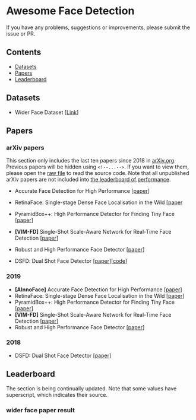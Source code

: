 # Awesome Face Detection

If you have any problems, suggestions or improvements, please submit the issue or PR.

## Contents
* [Datasets](#datasets)
* [Papers](#papers)
* [Leaderboard](#leaderboard)

## Datasets
- Wider Face Dataset [[Link](http://mmlab.ie.cuhk.edu.hk/projects/WIDERFace/)]

## Papers

### arXiv papers
This section only includes the last ten papers since 2018 in [arXiv.org](arXiv.org). Previous papers will be hidden using  ```<!--...-->```. If you want to view them, please open the [raw file](https://raw.githubusercontent.com/StarStyleSky/awesome-face-detection/edit/master/README.md) to read the source code. Note that all unpublished arXiv papers are not included into [the leaderboard of performance](#performance).
- <a name=""></a>Accurate Face Detection for High Performance [[paper](https://arxiv.org/pdf/1905.01585v3.pdf)]

- <a name=""></a>RetinaFace: Single-stage Dense Face Localisation in the Wild [[paper](https://arxiv.org/pdf/1905.00641.pdf)
- <a name=""></a>PyramidBox++: High Performance Detector for Finding Tiny Face [[paper](https://arxiv.org/pdf/1904.00386.pdf)]

- <a name=""></a>**[VIM-FD]** Single-Shot Scale-Aware Network for Real-Time Face Detection [[paper](https://link.springer.com/epdf/10.1007/s11263-019-01159-3?author_access_token=Jjgl-u1CAXPmSKWDljfSBfe4RwlQNchNByi7wbcMAY7Vwo_nrkuFMElF6YSQ0We34tUs42D0dyurcBAD0sJP66n6GBanVgA9qsuvh4Y_Bjf3E_n9_croQ4esS882srfHyUz-L96pU3gu_M30Kk6_XQ%3D%3D)]

- <a name=""></a>Robust and High Performance Face Detector [[paper](https://arxiv.org/abs/1901.02350.pdf)]
- <a name=""></a>DSFD: Dual Shot Face Detector [[paper](https://arxiv.org/abs/1810.10220.pdf)][<font color=red>[code</font>](https://github.com/TencentYoutuResearch/FaceDetection-DSFD)]

### 2019

- <a name=""></a>**[AInnoFace]** Accurate Face Detection for High Performance [[paper](https://arxiv.org/pdf/1905.01585v3.pdf)]
- <a name=""></a>RetinaFace: Single-stage Dense Face Localisation in the Wild [[paper](https://arxiv.org/pdf/1905.00641.pdf)]
- <a name=""></a>PyramidBox++: High Performance Detector for Finding Tiny Face [[paper](https://arxiv.org/pdf/1904.00386.pdf)]
- <a name=""></a>**[VIM-FD]** Single-Shot Scale-Aware Network for Real-Time Face Detection [[paper](https://link.springer.com/epdf/10.1007/s11263-019-01159-3?author_access_token=Jjgl-u1CAXPmSKWDljfSBfe4RwlQNchNByi7wbcMAY7Vwo_nrkuFMElF6YSQ0We34tUs42D0dyurcBAD0sJP66n6GBanVgA9qsuvh4Y_Bjf3E_n9_croQ4esS882srfHyUz-L96pU3gu_M30Kk6_XQ%3D%3D)]
- <a name=""></a>Robust and High Performance Face Detector [[paper](https://arxiv.org/abs/1901.02350.pdf)]

### 2018
- <a name=""></a>DSFD: Dual Shot Face Detector [[paper](https://arxiv.org/abs/1810.10220.pdf)]

## Leaderboard
The section is being continually updated. Note that some values have superscript, which indicates their source. 

### wider face paper result

